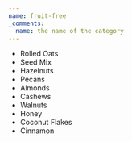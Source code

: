 ```yaml
---
name: fruit-free
_comments:
  name: the name of the category
---
```


* Rolled Oats
* Seed Mix
* Hazelnuts
* Pecans
* Almonds
* Cashews
* Walnuts
* Honey
* Coconut Flakes
* Cinnamon
